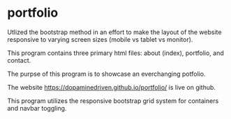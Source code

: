 # portfolio

Utlized the bootstrap method in an effort to make the layout of the website responsive to varying screen sizes (mobile vs tablet vs monitor).

This program contains three primary html files: about (index), portfolio, and contact.

The purpse of this program is to showcase an everchanging potfolio.

The website https://dopaminedriven.github.io/portfolio/ is live on github.

This program utilizes the responsive bootstrap grid system for containers and navbar toggling. 